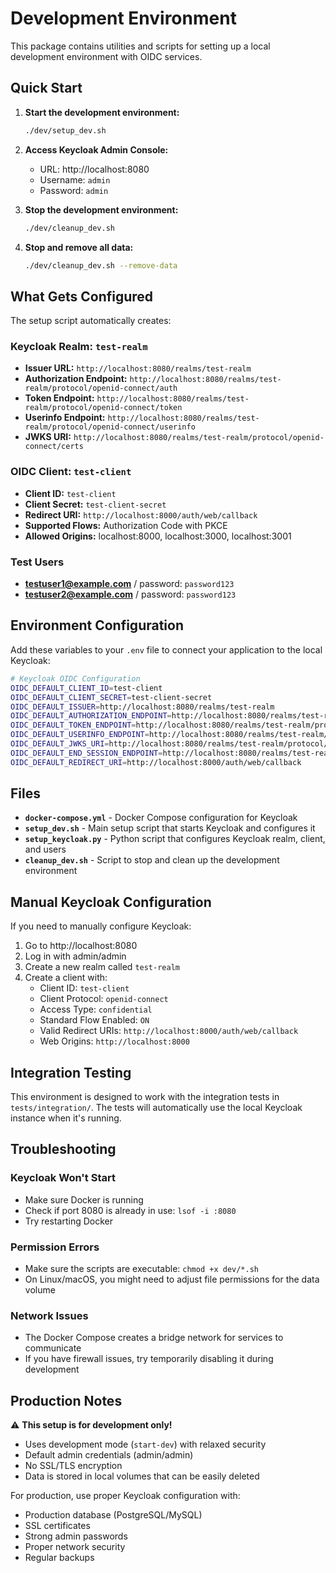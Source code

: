 # Development Environment

This package contains utilities and scripts for setting up a local development environment with OIDC services.

## Quick Start

1. **Start the development environment:**
   ```bash
   ./dev/setup_dev.sh
   ```

2. **Access Keycloak Admin Console:**
   - URL: http://localhost:8080
   - Username: `admin`
   - Password: `admin`

3. **Stop the development environment:**
   ```bash
   ./dev/cleanup_dev.sh
   ```

4. **Stop and remove all data:**
   ```bash
   ./dev/cleanup_dev.sh --remove-data
   ```

## What Gets Configured

The setup script automatically creates:

### Keycloak Realm: `test-realm`
- **Issuer URL:** `http://localhost:8080/realms/test-realm`
- **Authorization Endpoint:** `http://localhost:8080/realms/test-realm/protocol/openid-connect/auth`
- **Token Endpoint:** `http://localhost:8080/realms/test-realm/protocol/openid-connect/token`
- **Userinfo Endpoint:** `http://localhost:8080/realms/test-realm/protocol/openid-connect/userinfo`
- **JWKS URI:** `http://localhost:8080/realms/test-realm/protocol/openid-connect/certs`

### OIDC Client: `test-client`
- **Client ID:** `test-client`
- **Client Secret:** `test-client-secret`
- **Redirect URI:** `http://localhost:8000/auth/web/callback`
- **Supported Flows:** Authorization Code with PKCE
- **Allowed Origins:** localhost:8000, localhost:3000, localhost:3001

### Test Users
- **testuser1@example.com** / password: `password123`
- **testuser2@example.com** / password: `password123`

## Environment Configuration

Add these variables to your `.env` file to connect your application to the local Keycloak:

```bash
# Keycloak OIDC Configuration
OIDC_DEFAULT_CLIENT_ID=test-client
OIDC_DEFAULT_CLIENT_SECRET=test-client-secret
OIDC_DEFAULT_ISSUER=http://localhost:8080/realms/test-realm
OIDC_DEFAULT_AUTHORIZATION_ENDPOINT=http://localhost:8080/realms/test-realm/protocol/openid-connect/auth
OIDC_DEFAULT_TOKEN_ENDPOINT=http://localhost:8080/realms/test-realm/protocol/openid-connect/token
OIDC_DEFAULT_USERINFO_ENDPOINT=http://localhost:8080/realms/test-realm/protocol/openid-connect/userinfo
OIDC_DEFAULT_JWKS_URI=http://localhost:8080/realms/test-realm/protocol/openid-connect/certs
OIDC_DEFAULT_END_SESSION_ENDPOINT=http://localhost:8080/realms/test-realm/protocol/openid-connect/logout
OIDC_DEFAULT_REDIRECT_URI=http://localhost:8000/auth/web/callback
```

## Files

- **`docker-compose.yml`** - Docker Compose configuration for Keycloak
- **`setup_dev.sh`** - Main setup script that starts Keycloak and configures it
- **`setup_keycloak.py`** - Python script that configures Keycloak realm, client, and users
- **`cleanup_dev.sh`** - Script to stop and clean up the development environment

## Manual Keycloak Configuration

If you need to manually configure Keycloak:

1. Go to http://localhost:8080
2. Log in with admin/admin
3. Create a new realm called `test-realm`
4. Create a client with:
   - Client ID: `test-client`
   - Client Protocol: `openid-connect`
   - Access Type: `confidential`
   - Standard Flow Enabled: `ON`
   - Valid Redirect URIs: `http://localhost:8000/auth/web/callback`
   - Web Origins: `http://localhost:8000`

## Integration Testing

This environment is designed to work with the integration tests in `tests/integration/`. The tests will automatically use the local Keycloak instance when it's running.

## Troubleshooting

### Keycloak Won't Start
- Make sure Docker is running
- Check if port 8080 is already in use: `lsof -i :8080`
- Try restarting Docker

### Permission Errors
- Make sure the scripts are executable: `chmod +x dev/*.sh`
- On Linux/macOS, you might need to adjust file permissions for the data volume

### Network Issues
- The Docker Compose creates a bridge network for services to communicate
- If you have firewall issues, try temporarily disabling it during development

## Production Notes

⚠️ **This setup is for development only!**

- Uses development mode (`start-dev`) with relaxed security
- Default admin credentials (admin/admin)
- No SSL/TLS encryption
- Data is stored in local volumes that can be easily deleted

For production, use proper Keycloak configuration with:
- Production database (PostgreSQL/MySQL)
- SSL certificates
- Strong admin passwords
- Proper network security
- Regular backups